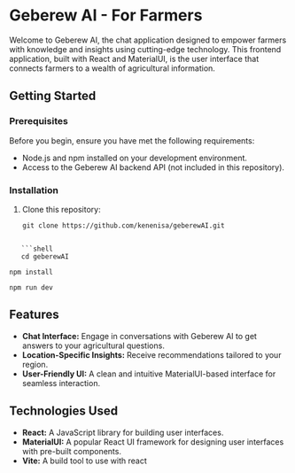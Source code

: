 # Geberew AI -  For Farmers

Welcome to Geberew AI, the chat application designed to empower farmers with knowledge and insights using cutting-edge technology. This frontend application, built with React and MaterialUI, is the user interface that connects farmers to a wealth of agricultural information.



## Getting Started

### Prerequisites

Before you begin, ensure you have met the following requirements:

- Node.js and npm installed on your development environment.
- Access to the Geberew AI backend API (not included in this repository).

### Installation

1. Clone this repository:

   ```shell
   git clone https://github.com/kenenisa/geberewAI.git
```

   ```shell
   cd geberewAI
```

   ```shell
   npm install
```

   ```shell
   npm run dev
```


## Features

- **Chat Interface:** Engage in conversations with Geberew AI to get answers to your agricultural questions.
- **Location-Specific Insights:** Receive recommendations tailored to your region.
- **User-Friendly UI:** A clean and intuitive MaterialUI-based interface for seamless interaction.

## Technologies Used

- **React:** A JavaScript library for building user interfaces.
- **MaterialUI:** A popular React UI framework for designing user interfaces with pre-built components.
- **Vite:** A build tool to use with react


